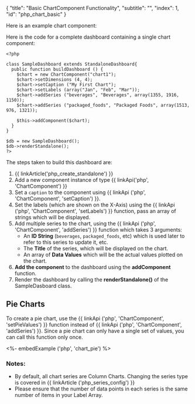 <meta>
{
	"title": "Basic ChartComponent Functionality",
	"subtitle": "",
  "index": 1,
  "id": "php_chart_basic"
}
</meta>

Here is an example chart component:

Here is the code for a complete dashboard containing a single chart component:
~~~
<?php

class SampleDashboard extends StandaloneDashboard{
  public function buildDashboard () {
    $chart = new ChartComponent("chart1");
    $chart->setDimensions (4, 4);
    $chart->setCaption ("My First Chart");
    $chart->setLabels (array("Jan", "Feb", "Mar"));
    $chart->addSeries ("beverages", "Beverages", array(1355, 1916, 1150));
    $chart->addSeries ("packaged_foods", "Packaged Foods", array(1513, 976, 1321));

    $this->addComponent($chart);
  }
}

$db = new SampleDashboard();
$db->renderStandalone();
?>
~~~

The steps taken to build this dashboard are:

1. {{ linkArticle('php_create_standalone') }}
2. Add a new component instance of type {{ linkApi('php', 'ChartComponent') }}
3. Set a `caption` to the component using {{ linkApi ('php', 'ChartComponent', 'setCaption') }}.
5. Set the labels (which are shown on the X-Axis) using the {{ linkApi ('php', 'ChartComponent', 'setLabels') }} function, pass an array of strings which will be displayed.
6. Add multiple series to the chart, using the {{ linkApi ('php', 'ChartComponent', 'addSeries') }} function which takes 3 arguments:
   * An **ID String** (`beverages`, `packaged_foods`, etc) which is used later to refer to this series to update it, etc.
   * The **Title** of the series, which will be displayed on the chart.
   * An array of **Data Values** which will be the actual values plotted on the chart.
7. **Add the component** to the dashboard using the **addComponent** function.
8. Render the dashboard by calling the **renderStandalone()** of the SampleDasboard class.


## Pie Charts

To create a pie chart, use the {{ linkApi ('php', 'ChartComponent', 'setPieValues') }} function instead of {{ linkApi ('php', 'ChartComponent', 'addSeries') }}. Since a pie chart can only have a single set of values, you can call this function only once.

<%- embedExample ('php', 'chart_pie') %>

### Notes:

* By default, all chart series are Column Charts. Changing the series type is covered in {{ linkArticle ('php_series_config') }}
* Please ensure that the number of data points in each series is the same number of items in  your Label Array.

